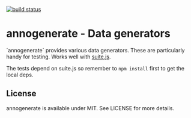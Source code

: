 [![build status](https://secure.travis-ci.org/bebraw/generators.js.png)](http://travis-ci.org/bebraw/generators.js)
# annogenerate - Data generators

´annogenerate´ provides various data generators. These are particularly handy for testing. Works well with [suite.js](https://github.com/bebraw/suite.js).

The tests depend on suite.js so remember to `npm install` first to get the local deps.

## License

annogenerate is available under MIT. See LICENSE for more details.

